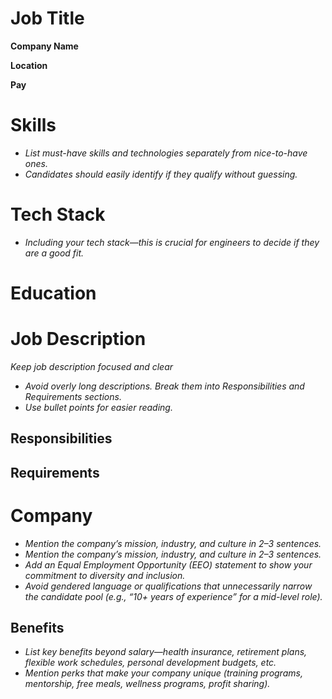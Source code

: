 # Job Title
**Company Name** 

**Location** 

**Pay** 

# Skills
* *List must-have skills and technologies separately from nice-to-have ones.*
* *Candidates should easily identify if they qualify without guessing.*
# Tech Stack
* *Including your tech stack—this is crucial for engineers to decide if they are a good fit.*
# Education
# Job Description
*Keep job description focused and clear*
* *Avoid overly long descriptions. Break them into Responsibilities and Requirements sections.*
* *Use bullet points for easier reading.*
## Responsibilities
## Requirements
# Company
* *Mention the company’s mission, industry, and culture in 2–3 sentences.*
* *Mention the company’s mission, industry, and culture in 2–3 sentences.*
* *Add an Equal Employment Opportunity (EEO) statement to show your commitment to diversity and inclusion.*
* *Avoid gendered language or qualifications that unnecessarily narrow the candidate pool (e.g., “10+ years of experience” for a mid-level role).*
## Benefits
* *List key benefits beyond salary—health insurance, retirement plans, flexible work schedules, personal development budgets, etc.*
* *Mention perks that make your company unique (training programs, mentorship, free meals, wellness programs, profit sharing).*

